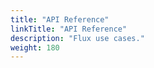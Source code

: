 ```yaml
---
title: "API Reference"
linkTitle: "API Reference"
description: "Flux use cases."
weight: 180
---
```


